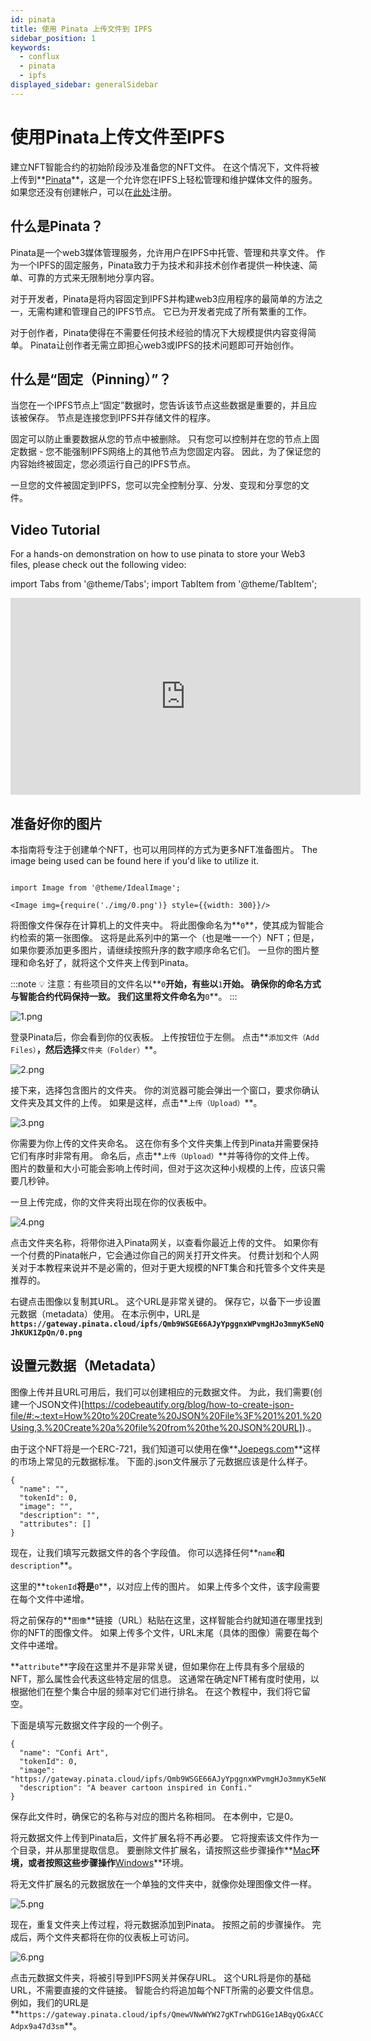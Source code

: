 ```yaml
---
id: pinata
title: 使用 Pinata 上传文件到 IPFS
sidebar_position: 1
keywords:
  - conflux
  - pinata
  - ipfs
displayed_sidebar: generalSidebar
---
```


# 使用Pinata上传文件至IPFS

建立NFT智能合约的初始阶段涉及准备您的NFT文件。 在这个情况下，文件将被上传到**[Pinata](https://www.pinata.cloud/)**，这是一个允许您在IPFS上轻松管理和维护媒体文件的服务。 如果您还没有创建帐户，可以在[此处](https://t.sidekickopen86.com/Ctc/RJ+23284/d2q6Hj04/Jk82-6q7W5BW0B06lZ3kSN7N8wZqXqbPzW3TCKPf589Q6FW4CMm433Rb7jyW5KKmWM4jVWNSW1f4SqZ71c-GSW9j-gR-80Z4v9W3K4DpB1nb46WW1CMpy61tWQ0DN3tmTqJq-Wf5W31LKxg3_czldN84Hg68NYPpZW4cZKff1fgZnmW2cBYL08gsKw0W65_dds31pzQFVs9Cdk6Tv5lDW7rrBjl8gNbVJN6Z5JYxhfDJLW4MgBMz7S_jFzf743mLY04)注册。

## 什么是Pinata？

Pinata是一个web3媒体管理服务，允许用户在IPFS中托管、管理和共享文件。 作为一个IPFS的固定服务，Pinata致力于为技术和非技术创作者提供一种快速、简单、可靠的方式来无限制地分享内容。

对于开发者，Pinata是将内容固定到IPFS并构建web3应用程序的最简单的方法之一，无需构建和管理自己的IPFS节点。 它已为开发者完成了所有繁重的工作。

对于创作者，Pinata使得在不需要任何技术经验的情况下大规模提供内容变得简单。 Pinata让创作者无需立即担心web3或IPFS的技术问题即可开始创作。

## 什么是“固定（Pinning）”？

当您在一个IPFS节点上“固定”数据时，您告诉该节点这些数据是重要的，并且应该被保存。 节点是连接您到IPFS并存储文件的程序。

固定可以防止重要数据从您的节点中被删除。 只有您可以控制并在您的节点上固定数据 - 您不能强制IPFS网络上的其他节点为您固定内容。 因此，为了保证您的内容始终被固定，您必须运行自己的IPFS节点。

一旦您的文件被固定到IPFS，您可以完全控制分享、分发、变现和分享您的文件。

## Video Tutorial

For a hands-on demonstration on how to use pinata to store your Web3 files, please check out the following video:

import Tabs from '@theme/Tabs';
import TabItem from '@theme/TabItem';


<Tabs>
  <TabItem value="youtube" label="Pinata Video Tutorial">
<iframe width="560" height="315" src="https://www.youtube.com/embed/9y2NK85Z6Hk?si=0TsnWNR40f9mz4Wo" title="YouTube video player" frameborder="0" allow="accelerometer; autoplay; clipboard-write; encrypted-media; gyroscope; picture-in-picture; web-share" allowfullscreen></iframe>
  </TabItem>
</Tabs>

## 准备好你的图片

本指南将专注于创建单个NFT，也可以用同样的方式为更多NFT准备图片。 The image being used can be found here if you'd like to utilize it.

```mdx-code-block

import Image from '@theme/IdealImage';

<Image img={require('./img/0.png')} style={{width: 300}}/>

```

将图像文件保存在计算机上的文件夹中。 将此图像命名为**`0`**，使其成为智能合约检索的第一张图像。 这将是此系列中的第一个（也是唯一一个）NFT；但是，如果你要添加更多图片，请继续按照升序的数字顺序命名它们。 一旦你的图片整理和命名好了，就将这个文件夹上传到Pinata。

:::note
💡 注意：有些项目的文件名以**`0`**开始，有些以**`1`**开始。 确保你的命名方式与智能合约代码保持一致。 我们这里将文件命名为**`0`**。
:::

![1.png](./img/1.png)

登录Pinata后，你会看到你的仪表板。 上传按钮位于左侧。 点击**`添加文件（Add Files）`**，然后选择**`文件夹（Folder）`**。

![2.png](./img/2.png)

接下来，选择包含图片的文件夹。 你的浏览器可能会弹出一个窗口，要求你确认文件夹及其文件的上传。 如果是这样，点击**`上传（Upload）`**。

![3.png](./img/3.png)

你需要为你上传的文件夹命名。 这在你有多个文件夹集上传到Pinata并需要保持它们有序时非常有用。 命名后，点击**`上传（Upload）`**并等待你的文件上传。 图片的数量和大小可能会影响上传时间，但对于这次这种小规模的上传，应该只需要几秒钟。

一旦上传完成，你的文件夹将出现在你的仪表板中。

![4.png](./img/4.png)

点击文件夹名称，将带你进入Pinata网关，以查看你最近上传的文件。 如果你有一个付费的Pinata帐户，它会通过你自己的网关打开文件夹。 付费计划和个人网关对于本教程来说并不是必需的，但对于更大规模的NFT集合和托管多个文件夹是推荐的。

右键点击图像以复制其URL。 这个URL是非常关键的。 保存它，以备下一步设置元数据（metadata）使用。 在本示例中，URL是 **`https://gateway.pinata.cloud/ipfs/Qmb9WSGE66AJyYpggnxWPvmgHJo3mmyK5eNQJhKUK1ZpQn/0.png`**

## 设置元数据（Metadata）

图像上传并且URL可用后，我们可以创建相应的元数据文件。 为此，我们需要(创建一个JSON文件)[https://codebeautify.org/blog/how-to-create-json-file/#:~:text=How%20to%20Create%20JSON%20File%3F%201%201.%20Using,3.%20Create%20a%20file%20from%20the%20JSON%20URL]).。

由于这个NFT将是一个ERC-721，我们知道可以使用在像**[Joepegs.com](https://joepegs.com/)**这样的市场上常见的元数据标准。 下面的.json文件展示了元数据应该是什么样子。

```
{
  "name": "",
  "tokenId": 0,
  "image": "",
  "description": "",
  "attributes": []
}
```

现在，让我们填写元数据文件的各个字段值。 你可以选择任何**`name`**和**`description`**。

这里的**`tokenId`**将是**`0`**，以对应上传的图片。 如果上传多个文件，该字段需要在每个文件中递增。

将之前保存的**`图像`**链接（URL）粘贴在这里，这样智能合约就知道在哪里找到你的NFT的图像文件。 如果上传多个文件，URL末尾（具体的图像）需要在每个文件中递增。

**`attribute`**字段在这里并不是非常关键，但如果你在上传具有多个层级的NFT，那么属性会代表这些特定层的信息。 这通常在确定NFT稀有度时使用，以根据他们在整个集合中层的频率对它们进行排名。 在这个教程中，我们将它留空。

下面是填写元数据文件字段的一个例子。

```
{
  "name": "Confi Art",
  "tokenId": 0,
  "image": "https://gateway.pinata.cloud/ipfs/Qmb9WSGE66AJyYpggnxWPvmgHJo3mmyK5eNQJhKUK1ZpQn/0.png",
  "description": "A beaver cartoon inspired in Confi."
}
```

保存此文件时，确保它的名称与对应的图片名称相同。 在本例中，它是0。

将元数据文件上传到Pinata后，文件扩展名将不再必要。 它将搜索该文件作为一个目录，并从那里提取信息。 要删除文件扩展名，请按照这些步骤操作**[Mac](https://support.apple.com/guide/mac-help/show-or-hide-filename-extensions-on-mac-mchlp2304/mac)**环境，或者按照这些步骤操作**[Windows](https://www.techwalla.com/articles/how-to-remove-file-extensions)**环境。

将无文件扩展名的元数据放在一个单独的文件夹中，就像你处理图像文件一样。

![5.png](./img/5.png)

现在，重复文件夹上传过程，将元数据添加到Pinata。 按照之前的步骤操作。 完成后，两个文件夹都将在你的仪表板上可访问。

![6.png](./img/6.png)

点击元数据文件夹，将被引导到IPFS网关并保存URL。 这个URL将是你的基础URL，不需要直接的文件链接。 智能合约将追加每个NFT所需的必要文件信息。 例如，我们的URL是**`https://gateway.pinata.cloud/ipfs/QmewVNwWYW27gKTrwhDG1Ge1ABqyQGxACCAdpx9a47d3sm`**。


